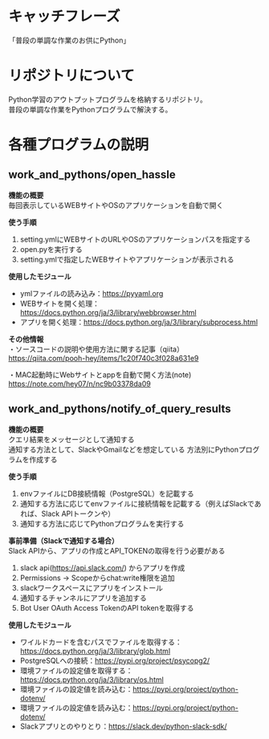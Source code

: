 # キャッチフレーズ
「普段の単調な作業のお供にPython」  

# リポジトリについて
Python学習のアウトプットプログラムを格納するリポジトリ。  
普段の単調な作業をPythonプログラムで解決する。

# 各種プログラムの説明
## work_and_pythons/open_hassle  
**機能の概要**  
毎回表示しているWEBサイトやOSのアプリケーションを自動で開く  

**使う手順**  
1. setting.ymlにWEBサイトのURLやOSのアプリケーションパスを指定する
2. open.pyを実行する
3. setting.ymlで指定したWEBサイトやアプリケーションが表示される

**使用したモジュール**  
+ ymlファイルの読み込み：https://pyyaml.org
+ WEBサイトを開く処理：https://docs.python.org/ja/3/library/webbrowser.html
+ アプリを開く処理：https://docs.python.org/ja/3/library/subprocess.html

**その他情報**  
・ソースコードの説明や使用方法に関する記事（qiita）  
https://qiita.com/pooh-hey/items/1c20f740c3f028a631e9  
  
・MAC起動時にWebサイトとappを自動で開く方法(note)  
https://note.com/hey07/n/nc9b03378da09  

## work_and_pythons/notify_of_query_results  
**機能の概要**  
クエリ結果をメッセージとして通知する  
通知する方法として、SlackやGmailなどを想定している
方法別にPythonプログラムを作成する

**使う手順**  
1. envファイルにDB接続情報（PostgreSQL）を記載する
2. 通知する方法に応じてenvファイルに接続情報を記載する（例えばSlackであれば、Slack APIトークンや）
3. 通知する方法に応じてPythonプログラムを実行する

**事前準備（Slackで通知する場合）**  
Slack APIから、アプリの作成とAPI_TOKENの取得を行う必要がある
1. slack api(https://api.slack.com/) からアプリを作成
2. Permissions -> Scopeからchat:write権限を追加
3. slackワークスペースにアプリをインストール
4. 通知するチャンネルにアプリを追加する
5. Bot User OAuth Access TokenのAPI tokenを取得する

**使用したモジュール**  
+ ワイルドカードを含むパスでファイルを取得する：https://docs.python.org/ja/3/library/glob.html
+ PostgreSQLへの接続：https://pypi.org/project/psycopg2/
+ 環境ファイルの設定値を取得する：https://docs.python.org/ja/3/library/os.html
+ 環境ファイルの設定値を読み込む：https://pypi.org/project/python-dotenv/
+ 環境ファイルの設定値を読み込む：https://pypi.org/project/python-dotenv/
+ Slackアプリとのやりとり：https://slack.dev/python-slack-sdk/
